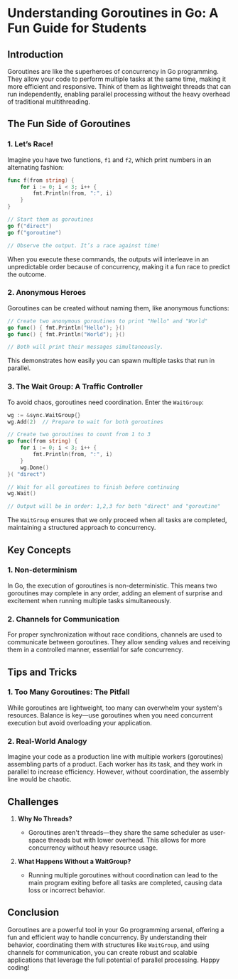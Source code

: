 
# Understanding Goroutines in Go: A Fun Guide for Students

## Introduction
Goroutines are like the superheroes of concurrency in Go programming. They allow your code to perform multiple tasks at the same time, making it more efficient and responsive. Think of them as lightweight threads that can run independently, enabling parallel processing without the heavy overhead of traditional multithreading.

## The Fun Side of Goroutines

### 1. **Let’s Race!**
Imagine you have two functions, `f1` and `f2`, which print numbers in an alternating fashion:
```go
func f(from string) {
    for i := 0; i < 3; i++ {
        fmt.Println(from, ":", i)
    }
}

// Start them as goroutines
go f("direct")
go f("goroutine")

// Observe the output. It’s a race against time!
```
When you execute these commands, the outputs will interleave in an unpredictable order because of concurrency, making it a fun race to predict the outcome.

### 2. **Anonymous Heroes**
Goroutines can be created without naming them, like anonymous functions:
```go
// Create two anonymous goroutines to print "Hello" and "World"
go func() { fmt.Println("Hello"); }()
go func() { fmt.Println("World"); }()

// Both will print their messages simultaneously.
```
This demonstrates how easily you can spawn multiple tasks that run in parallel.

### 3. **The Wait Group: A Traffic Controller**
To avoid chaos, goroutines need coordination. Enter the `WaitGroup`:
```go
wg := &sync.WaitGroup{}
wg.Add(2)  // Prepare to wait for both goroutines

// Create two goroutines to count from 1 to 3
go func(from string) {
    for i := 0; i < 3; i++ {
        fmt.Println(from, ":", i)
    }
    wg.Done()
}( "direct")

// Wait for all goroutines to finish before continuing
wg.Wait()

// Output will be in order: 1,2,3 for both "direct" and "goroutine"
```
The `WaitGroup` ensures that we only proceed when all tasks are completed, maintaining a structured approach to concurrency.

## Key Concepts

### 1. **Non-determinism**
In Go, the execution of goroutines is non-deterministic. This means two goroutines may complete in any order, adding an element of surprise and excitement when running multiple tasks simultaneously.

### 2. **Channels for Communication**
For proper synchronization without race conditions, channels are used to communicate between goroutines. They allow sending values and receiving them in a controlled manner, essential for safe concurrency.

## Tips and Tricks

### 1. **Too Many Goroutines: The Pitfall**
While goroutines are lightweight, too many can overwhelm your system's resources. Balance is key—use goroutines when you need concurrent execution but avoid overloading your application.

### 2. **Real-World Analogy**
Imagine your code as a production line with multiple workers (goroutines) assembling parts of a product. Each worker has its task, and they work in parallel to increase efficiency. However, without coordination, the assembly line would be chaotic.

## Challenges

1. **Why No Threads?**
   - Goroutines aren't threads—they share the same scheduler as user-space threads but with lower overhead. This allows for more concurrency without heavy resource usage.

2. **What Happens Without a WaitGroup?**
   - Running multiple goroutines without coordination can lead to the main program exiting before all tasks are completed, causing data loss or incorrect behavior.

## Conclusion

Goroutines are a powerful tool in your Go programming arsenal, offering a fun and efficient way to handle concurrency. By understanding their behavior, coordinating them with structures like `WaitGroup`, and using channels for communication, you can create robust and scalable applications that leverage the full potential of parallel processing. Happy coding!
